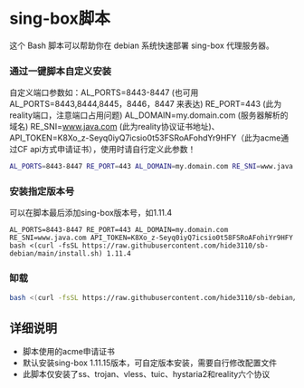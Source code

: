 # sing-box脚本

这个 Bash 脚本可以帮助你在 debian 系统快速部署 sing-box 代理服务器。

### 通过一键脚本自定义安装
自定义端口参数如：AL_PORTS=8443-8447 (也可用 AL_PORTS=8443,8444,8445，8446，8447 来表达) RE_PORT=443 (此为reality端口，注意端口占用问题) AL_DOMAIN=my.domain.com (服务器解析的域名) RE_SNI=www.java.com (此为reality协议证书地址)、API_TOKEN=K8Xo_z-Seyq0iyQ7icsio0t53FSRoAFohdYr9HFY（此为acme通过CF api方式申请证书），使用时请自行定义此参数！
```bash
AL_PORTS=8443-8447 RE_PORT=443 AL_DOMAIN=my.domain.com RE_SNI=www.java.com API_TOKEN=K8Xo_z-Seyq0iyQ7icsio0t58FSRoAFohiYr9HFY bash <(curl -fsSL https://raw.githubusercontent.com/hide3110/sb-debian/main/install.sh)
```
### 安装指定版本号
可以在脚本最后添加sing-box版本号，如1.11.4
```
AL_PORTS=8443-8447 RE_PORT=443 AL_DOMAIN=my.domain.com RE_SNI=www.java.com API_TOKEN=K8Xo_z-Seyq0iyQ7icsio0t58FSRoAFohiYr9HFY bash <(curl -fsSL https://raw.githubusercontent.com/hide3110/sb-debian/main/install.sh) 1.11.4
```
### 缷载
```bash
bash <(curl -fsSL https://raw.githubusercontent.com/hide3110/sb-debian/main/uninstall.sh)
```

## 详细说明
- 脚本使用的acme申请证书
- 默认安装sing-box 1.11.15版本，可自定版本安装，需要自行修改配置文件
- 此脚本仅安装了ss、trojan、vless、tuic、hystaria2和reality六个协议
